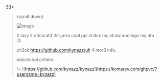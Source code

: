  :33< 
>
>  (scroll down)
>
> ![image](https://github.com/user-attachments/assets/64559f80-3756-4b60-b0cc-8551dd6bdfb3)
>
>
>
>
>
> 2 lazy 2 d3corat3 this,also cool ppl ch3ck my straw and sign my ata :3
>
> ch3ck https://github.com/kynazz/uh 4 mor3 info.
>
> epics/cool critters 
>
>
>↳ ![https://github.com/kynazz/kynazz](https://komarev.com/ghpvc/?username=kynazz)

